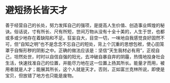 # 避短扬长皆天才
善于经营自己的长处，努力发挥自己的强项，是提高人生价值、创造事业辉煌的秘诀。俗话说，寸有所长、尺有所短，世间万物从没有十全十美的，人生于世，也都或多或少地存在着缺陷和不足。狂妄自大，目空一切，一味地自我感觉良好固然不可，但“自知之明”也不是念念不忘自己的短处，背上个沉重的思想包袱，使心田笼罩于自惭形秽的阴影之中。正确的做法应该是：坚信“天生我材必有用”，正视自己，坦然处世，时时以自信自强的阳光，去冲破自暴自弃的阴霾，热情地投身社会生活，快速找准自己的位置，并能尽力地在这一位置上扬其所长。能量才而用，被用者就是人才；能展其所长，这个人就是天才。否则，正如富兰克林所说，即使是宝贝，但放错了地方也只能是废物。
  